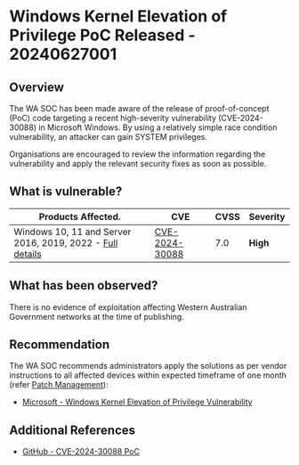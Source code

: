 # Windows Kernel Elevation of Privilege PoC Released - 20240627001

## Overview

The WA SOC has been made aware of the release of proof-of-concept (PoC) code targeting a recent high-severity vulnerability (CVE-2024-30088) in Microsoft Windows. By using a relatively simple race condition vulnerability, an attacker can gain SYSTEM privileges.

Organisations are encouraged to review the information regarding the vulnerability and apply the relevant security fixes as soon as possible.

## What is vulnerable?

| Products Affected.                                                                                                                | CVE                                                               | CVSS | Severity |
| --------------------------------------------------------------------------------------------------------------------------------- | ----------------------------------------------------------------- | ---- | -------- |
| Windows 10, 11 and Server 2016, 2019, 2022 - [Full details](https://msrc.microsoft.com/update-guide/vulnerability/CVE-2024-30088) | [CVE-2024-30088](https://nvd.nist.gov/vuln/detail/CVE-2024-30088) | 7.0  | **High** |

## What has been observed?

There is no evidence of exploitation affecting Western Australian Government networks at the time of publishing.

## Recommendation

The WA SOC recommends administrators apply the solutions as per vendor instructions to all affected devices within expected timeframe of one month (refer [Patch Management](../guidelines/patch-management.md)):

- [Microsoft - Windows Kernel Elevation of Privilege Vulnerability](<(https://msrc.microsoft.com/update-guide/vulnerability/CVE-2024-30088)>)

## Additional References

- [GitHub - CVE-2024-30088 PoC](https://github.com/tykawaii98/CVE-2024-30088)
